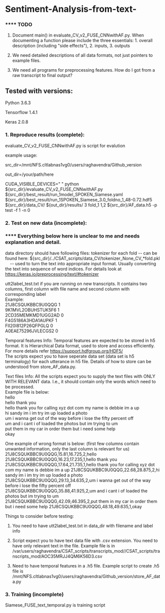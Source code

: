 # Sentiment-Analysis-from-text-

### **** TODO
1.  Document main() in evaluate_CV_v2_FUSE_CNNwithAF.py.  When
    documenting a function please include the three essentials: 1.
    overall description (including "side
    effects"), 2. inputs, 3. outputs

2.  We need detailed descriptions of all data formats, not just
pointers to example files.

3.  We need all programs for preprocessing features.  How do I got
    from a raw transcript to final output?


## Tested with versions:

Python 3.6.3

Tensorflow 1.4.1

Keras 2.0.8


### 1. Reproduce results (complete):

evaluate_CV_v2_FUSE_CNNwithAF.py is script for evalution

example usage:

src_dir=/mnt/NFS.cltlabnas1vg0/users/raghavendra/Github_version

out_dir=/your/path/here

CUDA_VISIBLE_DEVICES=" " python ${src_dir}/evaluate_CV_v2_FUSE_CNNwithAF.py ${src_dir}/best_result/run_1model_SPOKEN_Siamese.yaml ${src_dir}/best_result/run_1SPOKEN_Siamese_3.0_foldno_1_48-0.72.hdf5 ${src_dir}/data_CV/ ${out_dir}/results/ 3 fold_1 1,2 ${src_dir}/AF_data.h5 -p test -f 1 -n 0

### 2. Test on new data (incomplete):

### **** Everything below here is unclear to me and needs explanation and detail.

data directory should have following files: 
tokenizer for each fold -- can be found here: ${src_dir}/../CSAT_scripts/data_CV/tokenizer_None_CV_*fold.pkl     
                        -- used to turn the text into appropriate input format. Usually converting the text into sequence of 
                           word indices. For details look at https://keras.io/preprocessing/text/#tokenizer 

utt2label_test.txt if you are running on new transcripts. It contains two columns, first column with file name and second column with corresponding label       
Example:     
    21J8CSQUKBBC9U0QQG 1    
    9K1MVL2OBUHSTUK5F6 1    
    2CD35MEMKMD1UGG2AD 0    
    F4G5186A3HDA1AUPKF 1    
    FII20I812P26QFPGLQ 0    
    A0EAE75296JVLECGS2 0    

Temporal features Info:
Temporal features are expected to be stored in h5 format. It is Hierarchical Data format, used to store and access efficiently. For more details refer https://support.hdfgroup.org/HDF5/   
The scripts expect you to have seperate data set (data set is h5 terminalogy) for each utterance in h5 file. Details of how to store can be understood from store_AF_data.py.

Text files Info:
All the scripts expect you to supply the text files with ONLY WITH RELEVANT data. I.e., it should contain only the words which need to be processed.     
Example file is below:  
    hello    
    hello thank you  
    hello thank you for calling xyz dot com my name is debbie im a up   
    hi sandy im i im try im up loaded a photo   
    um i wanna get out of the way before i lose the fifty percent off   
    um and i cant i of loaded the photos but im trying to um    
    put them in my car in order them but i need some help   
    okay    

One example of wrong format is below: (first few columns contain unwanted information, only the last column is relevant for us) 
    21J8CSQUKBBC9U0QQG,15.81,16.725,2,hello 
    21J8CSQUKBBC9U0QQG,16.23,17.235,1,hello thank you   
    21J8CSQUKBBC9U0QQG,17.64,21.735,1,hello thank you for calling xyz dot com my name is debbie im a up 
    21J8CSQUKBBC9U0QQG,22.68,28.875,2,hi sandy im i im try im up loaded a photo 
    21J8CSQUKBBC9U0QQG,29.13,34.635,2,um i wanna get out of the way before i lose the fifty percent off     
    21J8CSQUKBBC9U0QQG,35.88,41.925,2,um and i cant i of loaded the photos but im trying to um  
    21J8CSQUKBBC9U0QQG,42.09,46.395,2,put them in my car in order them but i need some help 
    21J8CSQUKBBC9U0QQG,48.18,49.635,1,okay  


Things to consider before testing:

1. You need to have utt2label_test.txt in data_dir with filename and
label info

2. Script expect you to have text data file with .csv extension. You need to have only relevant text in the file. Example file is in 
/var/users/raghavendra/CSAT_scripts/transcripts_mod//CSAT_scripts/transcripts_mod/AOC35MRJJ4QM6K56D3.csv

3. Need to have temporal features in a .h5 file. Example script to create .h5 file is /mnt/NFS.cltlabnas1vg0/users/raghavendra/Github_version/store_AF_data.py




### 3.  Training (incomplete)

Siamese_FUSE_text_temporal.py  is training script



